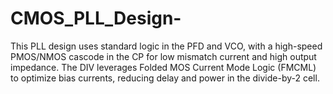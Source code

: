 # CMOS_PLL_Design-
This PLL design uses standard logic in the PFD and VCO, with a high-speed PMOS/NMOS cascode in the CP for low mismatch current and high output impedance. The DIV leverages Folded MOS Current Mode Logic (FMCML) to optimize bias currents, reducing delay and power in the divide-by-2 cell.
